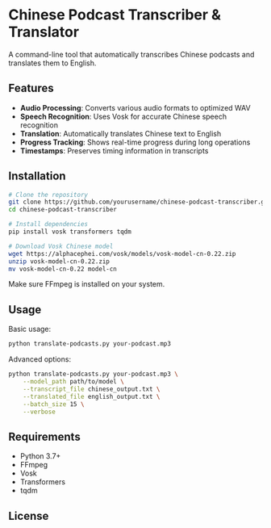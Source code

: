 # Chinese Podcast Transcriber & Translator

A command-line tool that automatically transcribes Chinese podcasts and translates them to English.

## Features

- **Audio Processing**: Converts various audio formats to optimized WAV
- **Speech Recognition**: Uses Vosk for accurate Chinese speech recognition
- **Translation**: Automatically translates Chinese text to English
- **Progress Tracking**: Shows real-time progress during long operations
- **Timestamps**: Preserves timing information in transcripts

## Installation

```bash
# Clone the repository
git clone https://github.com/yourusername/chinese-podcast-transcriber.git
cd chinese-podcast-transcriber

# Install dependencies
pip install vosk transformers tqdm

# Download Vosk Chinese model
wget https://alphacephei.com/vosk/models/vosk-model-cn-0.22.zip
unzip vosk-model-cn-0.22.zip
mv vosk-model-cn-0.22 model-cn
```

Make sure FFmpeg is installed on your system.

## Usage

Basic usage:

```bash
python translate-podcasts.py your-podcast.mp3
```

Advanced options:

```bash
python translate-podcasts.py your-podcast.mp3 \
    --model_path path/to/model \
    --transcript_file chinese_output.txt \
    --translated_file english_output.txt \
    --batch_size 15 \
    --verbose
```

## Requirements

- Python 3.7+
- FFmpeg
- Vosk
- Transformers
- tqdm

## License
